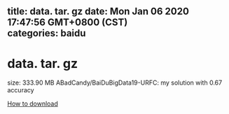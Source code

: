 
title: data. tar. gz
date: Mon Jan 06 2020 17:47:56 GMT+0800 (CST)    
categories: baidu
---

# data. tar. gz
size: 333.90 MB
 ABadCandy/BaiDuBigData19-URFC: my solution with 0.67 accuracy
 

[How to download](https://bpcam.bemobtrk.com/go/2ceec3aa-1ca2-46d6-b9ff-aaa5c184517c?jno=988)